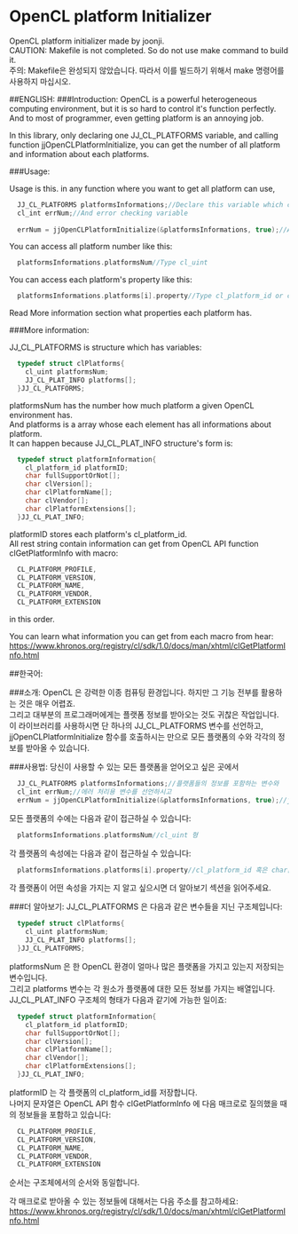 # OpenCL platform Initializer
OpenCL platform initializer made by joonji.<br />
CAUTION: Makefile is not completed. So do not use make command to build it.<br />
주의: Makefile은 완성되지 않았습니다. 따라서 이를 빌드하기 위해서 make 명령어를 사용하지 마십시오.<br />

##ENGLISH:
###Introduction:
  OpenCL is a powerful heterogeneous computing environment, but it is so hard to control it's function perfectly.
  And to most of programmer, even getting platform is an annoying job.
  
  In this library, only declaring one JJ_CL_PLATFORMS variable, and calling function jjOpenCLPlatformInitialize,
  you can get the number of all platform and information about each platforms.

###Usage:
  
  Usage is this. in any function where you want to get all platform can use,
  
```c
  JJ_CL_PLATFORMS platformsInformations;//Declare this variable which contains platforms' information
  cl_int errNum;//And error checking variable
  
  errNum = jjOpenCLPlatformInitialize(&platformsInformations, true);//And call jjOpenCLPlatformInitialize to get all platforms. Second boolean argument will set weather or not to display information about all platforms at terminal(or console).
```
  
  You can access all platform number like this:
```c
  platformsInformations.platformsNum//Type cl_uint
```
  You can access each platform's property like this:
```c
  platformsInformations.platforms[i].property//Type cl_platform_id or char[]
```  
  Read More information section what properties each platform has.
  
###More information:
  
  JJ_CL_PLATFORMS is structure which has variables:
```c
  typedef struct clPlatforms{
  	cl_uint platformsNum;
  	JJ_CL_PLAT_INFO platforms[];
  }JJ_CL_PLATFORMS;
```
  platformsNum has the number how much platform a given OpenCL environment has.<br />
  And platforms is a array whose each element has all informations about platform.<br />
  It can happen because JJ_CL_PLAT_INFO structure's form is:
```c
  typedef struct platformInformation{
  	cl_platform_id platformID;
  	char fullSupportOrNot[];
  	char clVersion[];
  	char clPlatformName[];
  	char clVendor[];
  	char clPlatformExtensions[];
  }JJ_CL_PLAT_INFO;
```
  platformID stores each platform's cl_platform_id.<br />
  All rest string contain information can get from OpenCL API function clGetPlatformInfo with macro:
```c
  CL_PLATFORM_PROFILE,
  CL_PLATFORM_VERSION,
  CL_PLATFORM_NAME,
  CL_PLATFORM_VENDOR,
  CL_PLATFORM_EXTENSION
```
  in this order.
  
  You can learn what information you can get from each macro from hear: https://www.khronos.org/registry/cl/sdk/1.0/docs/man/xhtml/clGetPlatformInfo.html
  


##한국어:

###소개:
  OpenCL 은 강력한 이종 컴퓨팅 환경입니다. 하지만 그 기능 전부를 활용하는 것은 매우 어렵죠.<br />
  그리고 대부분의 프로그래머에게는 플랫폼 정보를 받아오는 것도 귀찮은 작업입니다.<br />
  이 라이브러리를 사용하시면 단 하나의 JJ_CL_PLATFORMS 변수를 선언하고, jjOpenCLPlatformInitialize 함수를 호출하시는 만으로 모든 플랫폼의 수와 각각의 정보를 받아올 수 있습니다.
  
###사용법:
  당신이 사용할 수 있는 모든 플랫폼을 얻어오고 싶은 곳에서
```c
  JJ_CL_PLATFORMS platformsInformations;//플랫폼들의 정보를 포함하는 변수와
  cl_int errNum;//에러 처리용 변수를 선언하시고
  errNum = jjOpenCLPlatformInitialize(&platformsInformations, true);//jjOpenCLPlatformInitialize를 호출하세요. 두번째 boolean 형 인자는 함수호출시 모든 플랫폼에 대한 정보들을 터미널(혹은 콘솔)에 표시할 지 결정합니다.
```
  모든 플랫폼의 수에는 다음과 같이 접근하실 수 있습니다:
```c
  platformsInformations.platformsNum//cl_uint 형
```
  각 플랫폼의 속성에는 다음과 같이 접근하실 수 있습니다:
```c
  platformsInformations.platforms[i].property//cl_platform_id 혹은 char[] 형
```
각 플랫폼이 어떤 속성을 가지는 지 알고 싶으시면 더 알아보기 섹션을 읽어주세요.

###더 알아보기:
  JJ_CL_PLATFORMS 은 다음과 같은 변수들을 지닌 구조체입니다:
```c  
  typedef struct clPlatforms{
  	cl_uint platformsNum;
  	JJ_CL_PLAT_INFO platforms[];
  }JJ_CL_PLATFORMS;
```
  platformsNum 은 한 OpenCL 환경이 얼마나 많은 플랫폼을 가지고 있는지 저장되는 변수입니다.<br />
  그리고 platforms 변수는 각 원소가 플랫폼에 대한 모든 정보를 가지는 배열입니다.<br />
  JJ_CL_PLAT_INFO 구조체의 형태가 다음과 같기에 가능한 일이죠:<br />
```c
  typedef struct platformInformation{
  	cl_platform_id platformID;
  	char fullSupportOrNot[];
  	char clVersion[];
  	char clPlatformName[];
  	char clVendor[];
  	char clPlatformExtensions[];
  }JJ_CL_PLAT_INFO;
```
  platformID 는 각 플랫폼의 cl_platform_id를 저장합니다.<br />
  나머지 문자열은 OpenCL API 함수 clGetPlatformInfo 에 다음 매크로로 질의했을 때의 정보들을 포함하고 있습니다:
```c
  CL_PLATFORM_PROFILE,
  CL_PLATFORM_VERSION,
  CL_PLATFORM_NAME,
  CL_PLATFORM_VENDOR,
  CL_PLATFORM_EXTENSION
```
  순서는 구조체에서의 순서와 동일합니다.
  
  각 매크로로 받아올 수 있는 정보들에 대해서는 다음 주소를 참고하세요: https://www.khronos.org/registry/cl/sdk/1.0/docs/man/xhtml/clGetPlatformInfo.html
